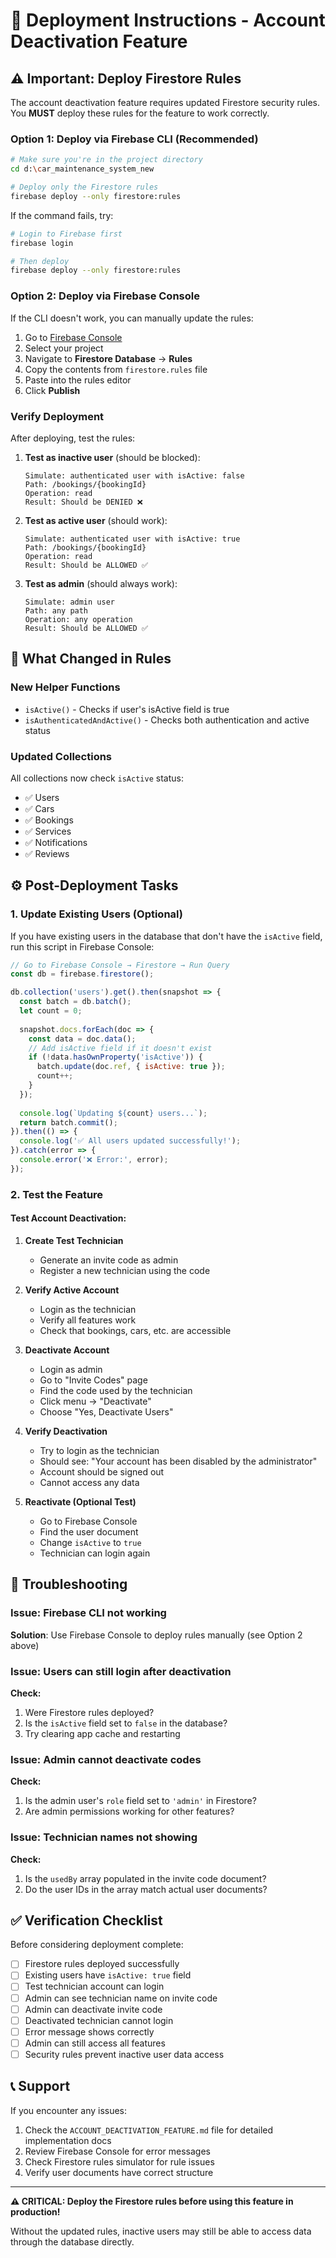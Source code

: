 # 🚀 Deployment Instructions - Account Deactivation Feature

## ⚠️ Important: Deploy Firestore Rules

The account deactivation feature requires updated Firestore security rules. You **MUST** deploy these rules for the feature to work correctly.

### Option 1: Deploy via Firebase CLI (Recommended)

```bash
# Make sure you're in the project directory
cd d:\car_maintenance_system_new

# Deploy only the Firestore rules
firebase deploy --only firestore:rules
```

If the command fails, try:
```bash
# Login to Firebase first
firebase login

# Then deploy
firebase deploy --only firestore:rules
```

### Option 2: Deploy via Firebase Console

If the CLI doesn't work, you can manually update the rules:

1. Go to [Firebase Console](https://console.firebase.google.com/)
2. Select your project
3. Navigate to **Firestore Database** → **Rules**
4. Copy the contents from `firestore.rules` file
5. Paste into the rules editor
6. Click **Publish**

### Verify Deployment

After deploying, test the rules:

1. **Test as inactive user** (should be blocked):
   ```
   Simulate: authenticated user with isActive: false
   Path: /bookings/{bookingId}
   Operation: read
   Result: Should be DENIED ❌
   ```

2. **Test as active user** (should work):
   ```
   Simulate: authenticated user with isActive: true
   Path: /bookings/{bookingId}
   Operation: read
   Result: Should be ALLOWED ✅
   ```

3. **Test as admin** (should always work):
   ```
   Simulate: admin user
   Path: any path
   Operation: any operation
   Result: Should be ALLOWED ✅
   ```

## 📝 What Changed in Rules

### New Helper Functions
- `isActive()` - Checks if user's isActive field is true
- `isAuthenticatedAndActive()` - Checks both authentication and active status

### Updated Collections
All collections now check `isActive` status:
- ✅ Users
- ✅ Cars
- ✅ Bookings
- ✅ Services
- ✅ Notifications
- ✅ Reviews

## ⚙️ Post-Deployment Tasks

### 1. Update Existing Users (Optional)

If you have existing users in the database that don't have the `isActive` field, run this script in Firebase Console:

```javascript
// Go to Firebase Console → Firestore → Run Query
const db = firebase.firestore();

db.collection('users').get().then(snapshot => {
  const batch = db.batch();
  let count = 0;
  
  snapshot.docs.forEach(doc => {
    const data = doc.data();
    // Add isActive field if it doesn't exist
    if (!data.hasOwnProperty('isActive')) {
      batch.update(doc.ref, { isActive: true });
      count++;
    }
  });
  
  console.log(`Updating ${count} users...`);
  return batch.commit();
}).then(() => {
  console.log('✅ All users updated successfully!');
}).catch(error => {
  console.error('❌ Error:', error);
});
```

### 2. Test the Feature

#### Test Account Deactivation:

1. **Create Test Technician**
   - Generate an invite code as admin
   - Register a new technician using the code

2. **Verify Active Account**
   - Login as the technician
   - Verify all features work
   - Check that bookings, cars, etc. are accessible

3. **Deactivate Account**
   - Login as admin
   - Go to "Invite Codes" page
   - Find the code used by the technician
   - Click menu → "Deactivate"
   - Choose "Yes, Deactivate Users"

4. **Verify Deactivation**
   - Try to login as the technician
   - Should see: "Your account has been disabled by the administrator"
   - Account should be signed out
   - Cannot access any data

5. **Reactivate (Optional Test)**
   - Go to Firebase Console
   - Find the user document
   - Change `isActive` to `true`
   - Technician can login again

## 🐛 Troubleshooting

### Issue: Firebase CLI not working

**Solution**: Use Firebase Console to deploy rules manually (see Option 2 above)

### Issue: Users can still login after deactivation

**Check:**
1. Were Firestore rules deployed? 
2. Is the `isActive` field set to `false` in the database?
3. Try clearing app cache and restarting

### Issue: Admin cannot deactivate codes

**Check:**
1. Is the admin user's `role` field set to `'admin'` in Firestore?
2. Are admin permissions working for other features?

### Issue: Technician names not showing

**Check:**
1. Is the `usedBy` array populated in the invite code document?
2. Do the user IDs in the array match actual user documents?

## ✅ Verification Checklist

Before considering deployment complete:

- [ ] Firestore rules deployed successfully
- [ ] Existing users have `isActive: true` field
- [ ] Test technician account can login
- [ ] Admin can see technician name on invite code
- [ ] Admin can deactivate invite code
- [ ] Deactivated technician cannot login
- [ ] Error message shows correctly
- [ ] Admin can still access all features
- [ ] Security rules prevent inactive user data access

## 📞 Support

If you encounter any issues:

1. Check the `ACCOUNT_DEACTIVATION_FEATURE.md` file for detailed implementation docs
2. Review Firebase Console for error messages
3. Check Firestore rules simulator for rule issues
4. Verify user documents have correct structure

---

**⚠️ CRITICAL: Deploy the Firestore rules before using this feature in production!**

Without the updated rules, inactive users may still be able to access data through the database directly.

